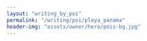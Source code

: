 ```yaml
---
layout: "writing_by_poi"
permalink: "/writing/poi/playa_panama"
header-img: "assets/owner/hero/pois-bg.jpg"
---
```

